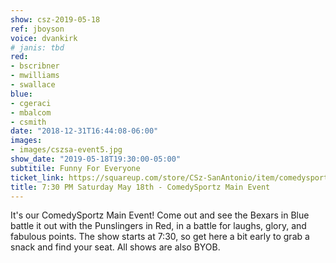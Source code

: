 ```yaml
---
show: csz-2019-05-18
ref: jboyson
voice: dvankirk
# janis: tbd
red:
- bscribner
- mwilliams
- swallace
blue:
- cgeraci
- mbalcom
- csmith
date: "2018-12-31T16:44:08-06:00"
images:
- images/cszsa-event5.jpg
show_date: "2019-05-18T19:30:00-05:00"
subtitile: Funny For Everyone
ticket_link: https://squareup.com/store/CSz-SanAntonio/item/comedysportz-saturday-may-1
title: 7:30 PM Saturday May 18th - ComedySportz Main Event
---
```


It's our ComedySportz Main Event! Come out and see the Bexars in Blue battle it out with the Punslingers in Red, in a battle for laughs, glory, and fabulous points. The show starts at 7:30, so get here a bit early to grab a snack and find your seat. All shows are also BYOB.
